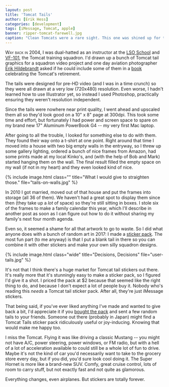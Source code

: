 ```yaml
---
layout: post
title: 'Tomcat Tails'
author: [Erik Hess]
categories: [development]
tags: [iMessage, Tomcat, apple]
banner: ripper-tomcat-farewell.jpg
caption: "Clean Tomcats were a rare sight. This one was shined up for the VF-11 Tomcat Farewell ceremony in April 2005."
---
```


<span class="smallcaps">Way back in 2004,</span> I was dual-hatted as an instructor at the [LSO School](https://www.youtube.com/watch?v=mV1XDihwJ1s) and [VF-101](https://en.wikipedia.org/wiki/VFA-101), the Tomcat training squadron. I'd drawn up a bunch of Tomcat tail graphics for a squadron video project and one day aviation photographer [Erik Hildebrandt](http://www.vulturesrow.com/) asked if he could include some of them in a [book](https://www.amazon.com/Anytime-Baby-Hail-Farewell-Tomcat/dp/0967404053/ref=sr_1_1?ie=UTF8&qid=1489007186&sr=8-1&keywords=anytime+baby) celebrating the Tomcat's retirement. 

The tails were designed for pre-HD video (and I was in a time crunch) so they were all drawn at a very low (720x480) resolution. Even worse, I hadn't learned how to use Illustrator yet, so instead I used Photoshop, practically ensuring they weren't resolution independent. 

Since the tails were nowhere near print quality, I went ahead and upscaled them all so they'd look good on a 10" x 8" page at 300dpi. This took some time and effort, but fortunately I had power and screen space to spare on my brand new 17" Aluminum PowerBook G4 -- my very first Mac laptop.

After going to all the trouble, I looked for something else to do with them. They found their way onto a t-shirt at one point. Right around that time I moved into a house with two big empty walls in the entryway, so I threw up some gallery lighting, ordered a bunch of nice frames from Amazon, had some prints made at my local Kinko's, and (with the help of Bob and Mark) started hanging them on the wall. The final result filled the empty space on my wall (if not in my heart) and they even looked kind of nice.

{% include image.html class="" title="What I would give to straighten those." file="tails-on-walls.jpg" %}

In 2010 I got married, moved out of that house and put the frames into storage (all 36 of them). We haven't had a great spot to display them since then (they take up a *lot* of space) so they're still sitting in boxes. I stole six of the frames to make a family calendar this year, which I'll describe in another post as soon as I can figure out how to do it without sharing my family's next four month agenda.

Even so, it seemed a shame for all that artwork to go to waste. So I did what anyone does with a bunch of random art in 2017: I made a [sticker pack](https://appsto.re/us/j8oyhb.i?app=messages). The most fun part (to me anyway) is that I put a blank tail in there so you can combine it with other stickers and make your own silly squadron designs. 

{% include image.html class="wide" title="Decisions, Decisions" file="user-tails.jpg" %}

It's not that I think there's a huge market for Tomcat tail stickers out there. It's really more that it's stunningly easy to make a sticker pack, so I figured I'd give it a shot. I priced the pack at $2 because that seemed like the right thing to do, and because I don't expect a lot of people buy it. Nobody who's reading this *needs* a Tomcat tail sticker pack. After all, they're just iMessage stickers. 

That being said, if you've ever liked anything I've made and wanted to give back a bit, I'd appreciate it if you [bought the pack](https://appsto.re/us/j8oyhb.i?app=messages) and sent a few random tails to your friends. Someone out there (probably in Japan) might find a Tomcat Tails sticker pack ridiculously useful or joy-inducing. Knowing that would make me happy too.

I miss the Tomcat. Flying it was like driving a classic Mustang -- you might not have A/C, power steering, power windows, or FM radio, but with a hell of a lot of acceleration available to could still be a whole lot of fun to drive. Maybe it's not the kind of car you'd necessarily want to take to the grocery store every day, but if you did, you'd sure look cool doing it. The Super Hornet is more like a brand-new SUV. Comfy, great cruise control, lots of room to carry stuff, but not exactly fast and not quite as glamorous.


Everything changes, even airplanes. But stickers are totally forever.
